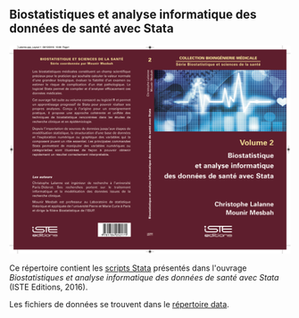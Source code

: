 ## Biostatistiques et analyse informatique des données de santé avec Stata

![](./cover.png)

Ce répertoire contient les [scripts Stata](./scripts) présentés dans l'ouvrage
*Biostatistiques et analyse informatique des données de santé avec Stata* (ISTE Editions, 2016).

Les fichiers de données se trouvent dans le [répertoire data](./data).
